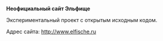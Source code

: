**Неофициальный сайт Эльфище**

Экспериментальный проект с открытым исходным кодом.

Адрес сайта: http://www.elfische.ru
